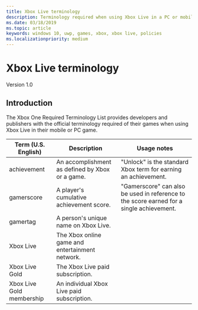 ```yaml
---
title: Xbox Live terminology
description: Terminology required when using Xbox Live in a PC or mobile game.
ms.date: 03/18/2019
ms.topic: article
keywords: windows 10, uwp, games, xbox, xbox live, policies
ms.localizationpriority: medium
---
```

# Xbox Live terminology

Version 1.0


## Introduction

The Xbox One Required Terminology List provides developers and publishers with the official terminology required of their games when using Xbox Live in their mobile or PC game.

| Term (U.S. English) | Description | Usage notes |
|---|---|---|
| achievement | An accomplishment as defined by Xbox or a game. | "Unlock" is the standard Xbox term for earning an achievement. |
| gamerscore | A player's cumulative achievement score. | "Gamerscore" can also be used in reference to the score earned for a single achievement. |
| gamertag | A person's unique name on Xbox Live. | |
| Xbox Live | The Xbox online game and entertainment network. | |
| Xbox Live Gold | The Xbox Live paid subscription. | |
| Xbox Live Gold membership | An individual Xbox Live paid subscription. | |
